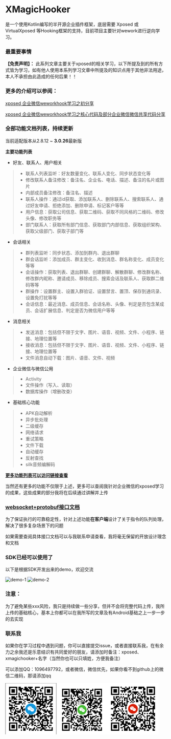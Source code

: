 # XMagicHooker
是一个使用Kotlin编写的半开源企业插件框架，底层需要 Xposed 或 VirtualXposed 等Hooking框架的支持，目前项目主要针对wework进行逆向学习。

### 最重要事情

**【免责声明】：**
此系列文章主要关于xposed的相关学习，以下所提及到的所有方式皆为学习，如有他人使用本系列学习文章中所提及的知识点用于其他非法用途，本人不承担由此造成的任何后果！！

### 更多的介绍可以参阅：

[xposed 企业微信weworkhook学习之初分享](https://www.jianshu.com/p/204ddc907c4e)

[xposed 企业微信weworkhook学习之核心代码及部分企业微信微信共享代码分享](https://www.jianshu.com/p/9c00a1214a7d)

### 全部功能文档列表，持续更新

当前适配版本从2.8.12 ~ **3.0.26**最新版

**主要功能列表**

- 好友、联系人、用户相关

> - 联系人列表监听：好友数量变化、联系人变化、同步状态变化等
> - 修改联系人备注修改：备注名、企业名、电话、描述、备注的名片或图片
> - 内部成员备注修改：备注名、描述
> - 联系人操作：通过id获取、添加联系人、删除联系人、搜索联系人、通过好友申请、拒绝添加、删除申请、标记客户等等
> - 用户信息：获取公司信息、获取二维码、获取不同风格的二维码、修改头像、修改职务等
> - 部门联系人：获取所有部门信息、获取部门内部信息、获取组织架构、获取父级部门、获取子部门等

- 会话相关

> - 群列表监听：同步状态、添加到群内、退出群聊
> - 群会话监听：添加成员、群主变化、收到消息、群名称变化、成员变化等等
> - 会话操作：获取列表、退出群聊、创建群聊、解散群聊、修改群名称、修改群内昵称、邀请成员、移除成员、搜索会话及联系人、获取群二维码等等
> - 群操作：设置群主、设置入群验证、设置禁言、置顶、保存到通讯录、设置免打扰等等
> - 会话信息：最近消息、成员信息、会话名称、头像、判定是否包含某成员、会话扩展信息、判定是否为微信用户等等

- 消息相关

> - 发送消息：包括但不限于文字、图片、语音、视频、文件、小程序、链接、地理位置等
> - 接收消息：包括但不限于文字、图片、语音、视频、文件、小程序、链接、地理位置等
> - 文件消息自动下载：图片、语音、文件、视频

- 企业微信与微信公用

> - Activity 
> - 文件操作（写入、读取）
> - 数据库操作（增删改查）

- 基础核心功能

> - APK自动解析
> - 异步批处理
> - 二级缓存
> - 网络请求
> - 重试策略
> - 文件下载
> - 自动缓存
> - 反射查找
> - silk音频编解码

**[更多功能列表可以访问链接查看](https://docs.qq.com/sheet/DS3VHS09WREpxWndV?tab=BB08J2&c=AA5A0A0)**

当然还有更多的功能不仅限于上述，更多可以查阅我针对企业微信的xposed学习的成果，这些成果的部分我将在后续通过讲解并上传

### **[websocket+protobuf接口文档](https://docs.qq.com/doc/DS3h1UExIS3ZhR1Vw)**

为了保证执行的可靠稳定性，针对上述功能**在客户端**设计了关于指令的队列处理，解决了很多复杂场景下的问题

如果需要查阅具体接口文档可以与我联系申请查看，我将毫无保留的开放设计理念和文档

### SDK已经可以使用了
以下是根据SDK开发出来的demo，欢迎交流

![demo-1](sources/demo-1.png)
![demo-2](sources/demo-2.jpeg)

### 注意：
为了避免某些xxx风险，我只是持续做一些分享，但并不会将完整代码上传，我所上传的基础核心，基本上你都可以在我所写的文章及有Android基础之上一步一步的去实现

### 联系我

如果你在学习过程中遇到问题，你可以直接提交issue，或者直接联系我，在有余力之余我还是乐意结识有共同爱好的朋友，请添加时备注：xposed、xmagichooker+名字（当然你也可以只填姓，方便我备注）

可以添加QQ：1096497792，或者微信，微信优先，如果你看不到github上的微信二维码，那请添加qq

<img src="sources/my_contact_01.png" width="160" height="160"/><img src="sources/my_contact_02.png" width="160" height="160"/><img src="sources/my_contact_03.png" width="160" height="160"/>




